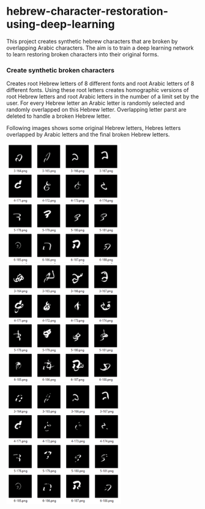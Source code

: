 # hebrew-character-restoration-using-deep-learning
This project creates synthetic hebrew characters that are broken by overlapping Arabic characters. The aim is to train a deep learning network to learn restoring broken characters into their original forms.
### Create synthetic broken characters
Creates root Hebrew letters of 8 different fonts and root Arabic letters of 8 different fonts. Using these root letters creates homographic versions of root Hebrew letters and root Arabic letters in the number of a limit set by the user.
For every Hebrew letter an Arabic letter is randomly selected and randomly overlapped on this Hebrew letter. Overlapping letter parst are deleted to handle a broken Hebrew letter.

Following images shows some original Hebrew letters, Hebres letters overlapped by Arabic letters and the final broken Hebrew letters.

<img src="/images/original-hebrew-letters.png" alt="drawing" width="300"/>  <img src="/images/arabic-overlap-hebrew.png" alt="drawing" width="300"/>  <img src="/images/broken-hebrew-letters.png" alt="drawing" width="300"/>

